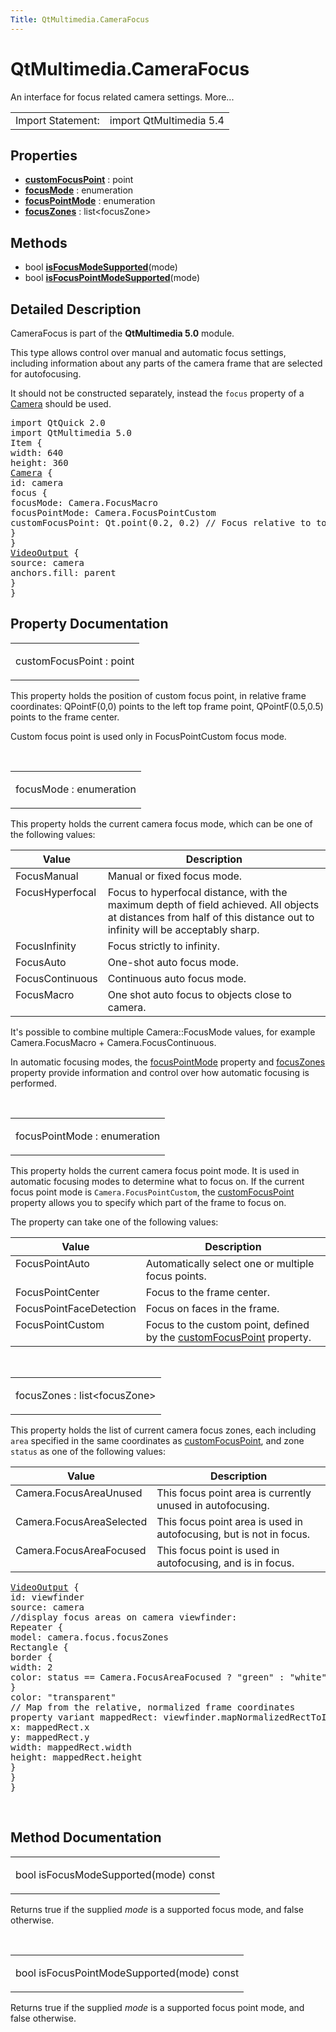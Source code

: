 ```yaml
---
Title: QtMultimedia.CameraFocus
---
```


# QtMultimedia.CameraFocus

<span class="subtitle"></span>
<!-- $$$CameraFocus-brief -->
<p>An interface for focus related camera settings. More...</p>
<!-- @@@CameraFocus -->
<table class="alignedsummary">
<tr><td class="memItemLeft rightAlign topAlign"> Import Statement:</td><td class="memItemRight bottomAlign"> import QtMultimedia 5.4</td></tr></table><ul>
</ul>
<h2 id="properties">Properties</h2>
<ul>
<li class="fn"><b><b><a href="#customFocusPoint-prop">customFocusPoint</a></b></b> : point</li>
<li class="fn"><b><b><a href="#focusMode-prop">focusMode</a></b></b> : enumeration</li>
<li class="fn"><b><b><a href="#focusPointMode-prop">focusPointMode</a></b></b> : enumeration</li>
<li class="fn"><b><b><a href="#focusZones-prop">focusZones</a></b></b> : list&lt;focusZone&gt;</li>
</ul>
<h2 id="methods">Methods</h2>
<ul>
<li class="fn">bool <b><b><a href="#isFocusModeSupported-method">isFocusModeSupported</a></b></b>(mode)</li>
<li class="fn">bool <b><b><a href="#isFocusPointModeSupported-method">isFocusPointModeSupported</a></b></b>(mode)</li>
</ul>
<!-- $$$CameraFocus-description -->
<h2 id="details">Detailed Description</h2>
</p>
<p>CameraFocus is part of the <b>QtMultimedia 5.0</b> module.</p>
<p>This type allows control over manual and automatic focus settings, including information about any parts of the camera frame that are selected for autofocusing.</p>
<p>It should not be constructed separately, instead the <code>focus</code> property of a <a href="QtMultimedia.qml-multimedia.md#camera">Camera</a> should be used.</p>
<pre class="qml">import QtQuick 2.0
import QtMultimedia 5.0
<span class="type">Item</span> {
<span class="name">width</span>: <span class="number">640</span>
<span class="name">height</span>: <span class="number">360</span>
<span class="type"><a href="QtMultimedia.Camera.md">Camera</a></span> {
<span class="name">id</span>: <span class="name">camera</span>
<span class="type">focus</span> {
<span class="name">focusMode</span>: <span class="name">Camera</span>.<span class="name">FocusMacro</span>
<span class="name">focusPointMode</span>: <span class="name">Camera</span>.<span class="name">FocusPointCustom</span>
<span class="name">customFocusPoint</span>: <span class="name">Qt</span>.<span class="name">point</span>(<span class="number">0.2</span>, <span class="number">0.2</span>) <span class="comment">// Focus relative to top-left corner</span>
}
}
<span class="type"><a href="QtMultimedia.VideoOutput.md">VideoOutput</a></span> {
<span class="name">source</span>: <span class="name">camera</span>
<span class="name">anchors</span>.fill: <span class="name">parent</span>
}
}</pre>
<!-- @@@CameraFocus -->
<h2>Property Documentation</h2>
<!-- $$$customFocusPoint -->
<table class="qmlname"><tr valign="top" id="customFocusPoint-prop"><td class="tblQmlPropNode"><p><span class="name">customFocusPoint</span> : <span class="type">point</span></p></td></tr></table><p>This property holds the position of custom focus point, in relative frame coordinates: QPointF(0,0) points to the left top frame point, QPointF(0.5,0.5) points to the frame center.</p>
<p>Custom focus point is used only in FocusPointCustom focus mode.</p>
<!-- @@@customFocusPoint -->
<br/>
<!-- $$$focusMode -->
<table class="qmlname"><tr valign="top" id="focusMode-prop"><td class="tblQmlPropNode"><p><span class="name">focusMode</span> : <span class="type">enumeration</span></p></td></tr></table><p>This property holds the current camera focus mode, which can be one of the following values:</p>
<table class="generic">
<thead><tr class="qt-style"><th >Value</th><th >Description</th></tr></thead>
<tr valign="top"><td >FocusManual</td><td >Manual or fixed focus mode.</td></tr>
<tr valign="top"><td >FocusHyperfocal</td><td >Focus to hyperfocal distance, with the maximum depth of field achieved. All objects at distances from half of this distance out to infinity will be acceptably sharp.</td></tr>
<tr valign="top"><td >FocusInfinity</td><td >Focus strictly to infinity.</td></tr>
<tr valign="top"><td >FocusAuto</td><td >One-shot auto focus mode.</td></tr>
<tr valign="top"><td >FocusContinuous</td><td >Continuous auto focus mode.</td></tr>
<tr valign="top"><td >FocusMacro</td><td >One shot auto focus to objects close to camera.</td></tr>
</table>
<p>It's possible to combine multiple Camera::FocusMode values, for example Camera.FocusMacro + Camera.FocusContinuous.</p>
<p>In automatic focusing modes, the <a href="#focusPointMode-prop">focusPointMode</a> property and <a href="#focusZones-prop">focusZones</a> property provide information and control over how automatic focusing is performed.</p>
<!-- @@@focusMode -->
<br/>
<!-- $$$focusPointMode -->
<table class="qmlname"><tr valign="top" id="focusPointMode-prop"><td class="tblQmlPropNode"><p><span class="name">focusPointMode</span> : <span class="type">enumeration</span></p></td></tr></table><p>This property holds the current camera focus point mode. It is used in automatic focusing modes to determine what to focus on. If the current focus point mode is <code>Camera.FocusPointCustom</code>, the <a href="#customFocusPoint-prop">customFocusPoint</a> property allows you to specify which part of the frame to focus on.</p>
<p>The property can take one of the following values:</p>
<table class="generic">
<thead><tr class="qt-style"><th >Value</th><th >Description</th></tr></thead>
<tr valign="top"><td >FocusPointAuto</td><td >Automatically select one or multiple focus points.</td></tr>
<tr valign="top"><td >FocusPointCenter</td><td >Focus to the frame center.</td></tr>
<tr valign="top"><td >FocusPointFaceDetection</td><td >Focus on faces in the frame.</td></tr>
<tr valign="top"><td >FocusPointCustom</td><td >Focus to the custom point, defined by the <a href="#customFocusPoint-prop">customFocusPoint</a> property.</td></tr>
</table>
<!-- @@@focusPointMode -->
<br/>
<!-- $$$focusZones -->
<table class="qmlname"><tr valign="top" id="focusZones-prop"><td class="tblQmlPropNode"><p><span class="name">focusZones</span> : <span class="type">list</span>&lt;<span class="type">focusZone</span>&gt;</p></td></tr></table><p>This property holds the list of current camera focus zones, each including <code>area</code> specified in the same coordinates as <a href="#customFocusPoint-prop">customFocusPoint</a>, and zone <code>status</code> as one of the following values:</p>
<table class="generic">
<thead><tr class="qt-style"><th >Value</th><th >Description</th></tr></thead>
<tr valign="top"><td >Camera.FocusAreaUnused</td><td >This focus point area is currently unused in autofocusing.</td></tr>
<tr valign="top"><td >Camera.FocusAreaSelected</td><td >This focus point area is used in autofocusing, but is not in focus.</td></tr>
<tr valign="top"><td >Camera.FocusAreaFocused</td><td >This focus point is used in autofocusing, and is in focus.</td></tr>
</table>
<pre class="qml"><span class="type"><a href="QtMultimedia.VideoOutput.md">VideoOutput</a></span> {
<span class="name">id</span>: <span class="name">viewfinder</span>
<span class="name">source</span>: <span class="name">camera</span>
<span class="comment">//display focus areas on camera viewfinder:</span>
<span class="type">Repeater</span> {
<span class="name">model</span>: <span class="name">camera</span>.<span class="name">focus</span>.<span class="name">focusZones</span>
<span class="type">Rectangle</span> {
<span class="type">border</span> {
<span class="name">width</span>: <span class="number">2</span>
<span class="name">color</span>: <span class="name">status</span> <span class="operator">==</span> <span class="name">Camera</span>.<span class="name">FocusAreaFocused</span> ? <span class="string">&quot;green&quot;</span> : <span class="string">&quot;white&quot;</span>
}
<span class="name">color</span>: <span class="string">&quot;transparent&quot;</span>
<span class="comment">// Map from the relative, normalized frame coordinates</span>
property <span class="type">variant</span> <span class="name">mappedRect</span>: <span class="name">viewfinder</span>.<span class="name">mapNormalizedRectToItem</span>(<span class="name">area</span>);
<span class="name">x</span>: <span class="name">mappedRect</span>.<span class="name">x</span>
<span class="name">y</span>: <span class="name">mappedRect</span>.<span class="name">y</span>
<span class="name">width</span>: <span class="name">mappedRect</span>.<span class="name">width</span>
<span class="name">height</span>: <span class="name">mappedRect</span>.<span class="name">height</span>
}
}
}</pre>
<!-- @@@focusZones -->
<br/>
<h2>Method Documentation</h2>
<!-- $$$isFocusModeSupported -->
<table class="qmlname"><tr valign="top" id="isFocusModeSupported-method"><td class="tblQmlFuncNode"><p><span class="type">bool</span> <span class="name">isFocusModeSupported</span>(<span class="type">mode</span>) const</p></td></tr></table><p>Returns true if the supplied <i>mode</i> is a supported focus mode, and false otherwise.</p>
<!-- @@@isFocusModeSupported -->
<br/>
<!-- $$$isFocusPointModeSupported -->
<table class="qmlname"><tr valign="top" id="isFocusPointModeSupported-method"><td class="tblQmlFuncNode"><p><span class="type">bool</span> <span class="name">isFocusPointModeSupported</span>(<span class="type">mode</span>) const</p></td></tr></table><p>Returns true if the supplied <i>mode</i> is a supported focus point mode, and false otherwise.</p>
<!-- @@@isFocusPointModeSupported -->
<br/>
